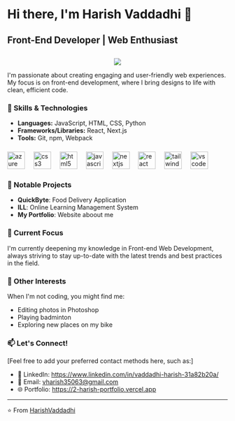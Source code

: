 # Hi there, I'm Harish Vaddadhi 👋

## Front-End Developer | Web Enthusiast

##
<div align="center">
  <img src="https://visitor-badge.laobi.icu/badge?page_id=HarishVaddadhi.HarishVaddadhi&"  />
</div>


I'm passionate about creating engaging and user-friendly web experiences. My focus is on front-end development, where I bring designs to life with clean, efficient code.

### 🚀 Skills & Technologies

- **Languages:** JavaScript, HTML, CSS, Python
- **Frameworks/Libraries:** React, Next.js
- **Tools:** Git, npm, Webpack

###

<div align="left">
  <img src="https://cdn.jsdelivr.net/gh/devicons/devicon/icons/azure/azure-original.svg" height="40" alt="azure logo"  />
  <img width="12" />
  <img src="https://cdn.jsdelivr.net/gh/devicons/devicon/icons/css3/css3-original.svg" height="40" alt="css3 logo"  />
  <img width="12" />
  <img src="https://cdn.jsdelivr.net/gh/devicons/devicon/icons/html5/html5-original.svg" height="40" alt="html5 logo"  />
  <img width="12" />
  <img src="https://cdn.jsdelivr.net/gh/devicons/devicon/icons/javascript/javascript-original.svg" height="40" alt="javascript logo"  />
  <img width="12" />
  <img src="https://cdn.jsdelivr.net/gh/devicons/devicon/icons/nextjs/nextjs-original.svg" height="40" alt="nextjs logo"  />
  <img width="12" />
  <img src="https://cdn.jsdelivr.net/gh/devicons/devicon/icons/react/react-original.svg" height="40" alt="react logo"  />
  <img width="12" />
  <img src="https://cdn.jsdelivr.net/gh/devicons/devicon/icons/tailwindcss/tailwindcss-original-wordmark.svg" height="40" alt="tailwindcss logo"  />
  <img width="12" />
  <img src="https://cdn.jsdelivr.net/gh/devicons/devicon/icons/vscode/vscode-original.svg" height="40" alt="vscode logo"  />
</div>

###

### 🔭 Notable Projects

- **QuickByte**: Food Delivery Application
- **ILL**: Online Learning Management System
- **My Portfolio**: Website aboout me

### 🌱 Current Focus

I'm currently deepening my knowledge in Front-end Web Development, always striving to stay up-to-date with the latest trends and best practices in the field.

### 🎨 Other Interests

When I'm not coding, you might find me:
- Editing photos in Photoshop
- Playing badminton
- Exploring new places on my bike

### 📫 Let's Connect!

[Feel free to add your preferred contact methods here, such as:]
- 💼 LinkedIn: https://www.linkedin.com/in/vaddadhi-harish-31a82b20a/
- 📧 Email:  vharish35063@gmail.com
- 🌐 Portfolio: https://2-harish-portfolio.vercel.app

---

⭐️ From [HarishVaddadhi](https://github.com/HarishVaddadhi)
